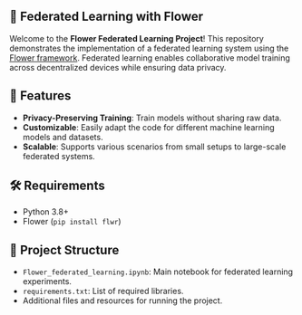 
## 🌼 Federated Learning with Flower

Welcome to the **Flower Federated Learning Project**! 
This repository demonstrates the implementation of a federated learning system using the [Flower framework](https://flower.dev/). Federated learning enables collaborative model training across decentralized devices while ensuring data privacy.

## 🚀 Features

- **Privacy-Preserving Training**: Train models without sharing raw data.
- **Customizable**: Easily adapt the code for different machine learning models and datasets.
- **Scalable**: Supports various scenarios from small setups to large-scale federated systems.

## 🛠️ Requirements

- Python 3.8+
- Flower (`pip install flwr`)

## 📂 Project Structure

- `Flower_federated_learning.ipynb`: Main notebook for federated learning experiments.
- `requirements.txt`: List of required libraries.
- Additional files and resources for running the project.

